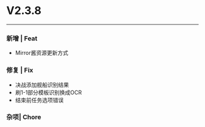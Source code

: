 # V2.3.8

---

### 新增 | Feat

- Mirror酱资源更新方式

### 修复 | Fix

- 决战添加舰船识别结果
- 刷1-1部分模板识别换成OCR
- 结束前任务选项错误

### 杂项| Chore
